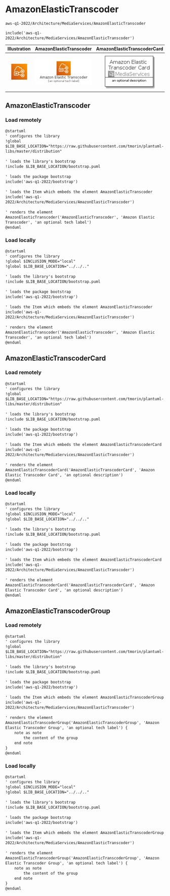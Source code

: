 # AmazonElasticTranscoder


```text
aws-q1-2022/Architecture/MediaServices/AmazonElasticTranscoder
```

```text
include('aws-q1-2022/Architecture/MediaServices/AmazonElasticTranscoder')
```



| Illustration | AmazonElasticTranscoder | AmazonElasticTranscoderCard | AmazonElasticTranscoderGroup |
| :---: | :---: | :---: | :---: |
| ![illustration for Illustration](../../../aws-q1-2022/Architecture/MediaServices/AmazonElasticTranscoder.png) | ![illustration for AmazonElasticTranscoder](../../../aws-q1-2022/Architecture/MediaServices/AmazonElasticTranscoder.Local.png) | ![illustration for AmazonElasticTranscoderCard](../../../aws-q1-2022/Architecture/MediaServices/AmazonElasticTranscoderCard.Local.png) | ![illustration for AmazonElasticTranscoderGroup](../../../aws-q1-2022/Architecture/MediaServices/AmazonElasticTranscoderGroup.Local.png) |




## AmazonElasticTranscoder

### Load remotely
```plantuml
@startuml
' configures the library
!global $LIB_BASE_LOCATION="https://raw.githubusercontent.com/tmorin/plantuml-libs/master/distribution"

' loads the library's bootstrap
!include $LIB_BASE_LOCATION/bootstrap.puml

' loads the package bootstrap
include('aws-q1-2022/bootstrap')

' loads the Item which embeds the element AmazonElasticTranscoder
include('aws-q1-2022/Architecture/MediaServices/AmazonElasticTranscoder')

' renders the element
AmazonElasticTranscoder('AmazonElasticTranscoder', 'Amazon Elastic Transcoder', 'an optional tech label')
@enduml
```

### Load locally
```plantuml
@startuml
' configures the library
!global $INCLUSION_MODE="local"
!global $LIB_BASE_LOCATION="../../.."

' loads the library's bootstrap
!include $LIB_BASE_LOCATION/bootstrap.puml

' loads the package bootstrap
include('aws-q1-2022/bootstrap')

' loads the Item which embeds the element AmazonElasticTranscoder
include('aws-q1-2022/Architecture/MediaServices/AmazonElasticTranscoder')

' renders the element
AmazonElasticTranscoder('AmazonElasticTranscoder', 'Amazon Elastic Transcoder', 'an optional tech label')
@enduml
```

## AmazonElasticTranscoderCard

### Load remotely
```plantuml
@startuml
' configures the library
!global $LIB_BASE_LOCATION="https://raw.githubusercontent.com/tmorin/plantuml-libs/master/distribution"

' loads the library's bootstrap
!include $LIB_BASE_LOCATION/bootstrap.puml

' loads the package bootstrap
include('aws-q1-2022/bootstrap')

' loads the Item which embeds the element AmazonElasticTranscoderCard
include('aws-q1-2022/Architecture/MediaServices/AmazonElasticTranscoder')

' renders the element
AmazonElasticTranscoderCard('AmazonElasticTranscoderCard', 'Amazon Elastic Transcoder Card', 'an optional description')
@enduml
```

### Load locally
```plantuml
@startuml
' configures the library
!global $INCLUSION_MODE="local"
!global $LIB_BASE_LOCATION="../../.."

' loads the library's bootstrap
!include $LIB_BASE_LOCATION/bootstrap.puml

' loads the package bootstrap
include('aws-q1-2022/bootstrap')

' loads the Item which embeds the element AmazonElasticTranscoderCard
include('aws-q1-2022/Architecture/MediaServices/AmazonElasticTranscoder')

' renders the element
AmazonElasticTranscoderCard('AmazonElasticTranscoderCard', 'Amazon Elastic Transcoder Card', 'an optional description')
@enduml
```

## AmazonElasticTranscoderGroup

### Load remotely
```plantuml
@startuml
' configures the library
!global $LIB_BASE_LOCATION="https://raw.githubusercontent.com/tmorin/plantuml-libs/master/distribution"

' loads the library's bootstrap
!include $LIB_BASE_LOCATION/bootstrap.puml

' loads the package bootstrap
include('aws-q1-2022/bootstrap')

' loads the Item which embeds the element AmazonElasticTranscoderGroup
include('aws-q1-2022/Architecture/MediaServices/AmazonElasticTranscoder')

' renders the element
AmazonElasticTranscoderGroup('AmazonElasticTranscoderGroup', 'Amazon Elastic Transcoder Group', 'an optional tech label') {
    note as note
        the content of the group
    end note
}
@enduml
```

### Load locally
```plantuml
@startuml
' configures the library
!global $INCLUSION_MODE="local"
!global $LIB_BASE_LOCATION="../../.."

' loads the library's bootstrap
!include $LIB_BASE_LOCATION/bootstrap.puml

' loads the package bootstrap
include('aws-q1-2022/bootstrap')

' loads the Item which embeds the element AmazonElasticTranscoderGroup
include('aws-q1-2022/Architecture/MediaServices/AmazonElasticTranscoder')

' renders the element
AmazonElasticTranscoderGroup('AmazonElasticTranscoderGroup', 'Amazon Elastic Transcoder Group', 'an optional tech label') {
    note as note
        the content of the group
    end note
}
@enduml
```

